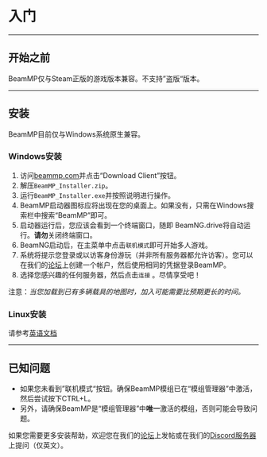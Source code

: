 # 入门

---

## **开始之前**

BeamMP仅与Steam正版的游戏版本兼容。不支持”盗版“版本。

---

## **安装**

BeamMP目前仅与Windows系统原生兼容。

### **Windows安装**

1. 访问[beammp.com](https://beammp.com/)并点击“Download Client”按钮。
2. 解压`BeamMP_Installer.zip`。
3. 运行`BeamMP_Installer.exe`并按照说明进行操作。
4. BeamMP启动器图标应将出现在您的桌​​面上。如果没有，只需在Windows搜索栏中搜索“BeamMP”即可。
5. 启动器运行后，您应该会看到一个终端窗口，随即 BeamNG.drive将自动运行。**请勿**关闭终端窗口。
6. BeamNG启动后，在主菜单中点击`联机模式`即可开始多人游戏。
7. 系统将提示您登录或以访客身份游玩（并非所有服务器都允许访客）。您可以在我们的[论坛](https://forum.beammp.com)上创建一个帐户，然后使用相同的凭据登录BeamMP。
8. 选择您感兴趣的任何服务器，然后点击`连接` 。尽情享受吧！

注意：*当您加载到已有多辆载具的地图时，加入可能需要比预期更长的时间。*

### **Linux安装**

请参考[英语文档](https://docs.beammp.com/game/getting-started/#2b-linux-installation)

---

## **已知问题**

- 如果您未看到”联机模式“按钮。确保BeamMP模组已在“模组管理器”中激活，然后尝试按下CTRL+L。
- 另外，请确保BeamMP是“模组管理器”中**唯一**激活的模组，否则可能会导致问题。

如果您需要更多安装帮助，欢迎您在我们的[论坛](https://forum.beammp.com)上发帖或在我们的[Discord服务器](https://discord.gg/beammp)上提问（仅英文）。
